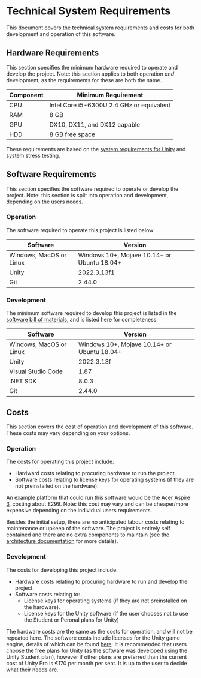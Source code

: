 # Technical System Requirements

This document covers the technical system requirements and costs for both development and operation of this software.

## Hardware Requirements

This section specifies the minimum hardware required to operate and develop the project. Note: this section applies to both operation *and* development, as the requirements for these are both the same.

| Component | Minimum Requirement |
| --- | --- |
| CPU | Intel Core i5-6300U 2.4 GHz or equivalent |
| RAM | 8 GB |
| GPU | DX10, DX11, and DX12 capable |
| HDD | 8 GB free space |

These requirements are based on the [system requirements for Unity](https://docs.unity3d.com/2022.3/Documentation/Manual/system-requirements.html) and system stress testing.

## Software Requirements

This section specifies the software required to operate or develop the project. Note: this section is split into operation and development, depending on the users needs.

### Operation

The software required to operate this project is listed below:

| Software | Version |
| --- | --- |
| Windows, MacOS or Linux | Windows 10+, Mojave 10.14+ or Ubuntu 18.04+ |
| Unity | 2022.3.13f1 |
| Git | 2.44.0 |

### Development

The minimum software required to develop this project is listed in the [software bill of materials](/docs/software_bom.xlsx), and is listed here for completeness:

| Software | Version |
| --- | --- |
| Windows, MacOS or Linux | Windows 10+, Mojave 10.14+ or Ubuntu 18.04+ |
| Unity | 2022.3.13f |
| Visual Studio Code | 1.87 |
| .NET SDK | 8.0.3 |
| Git | 2.44.0 |

## Costs

This section covers the cost of operation and development of this software. These costs may vary depending on your options.

### Operation

The costs for operating this project include:
- Hardward costs relating to procuring hardware to run the project.
- Software costs relating to license keys for operating systems (if they are not preinstalled on the hardware).

An example platform that could run this software would be the [Acer Aspire 3](https://www.currys.co.uk/products/acer-aspire-3-15.6-laptop-intel-core-i3-128-gb-ssd-silver-10226972.html), costing about £299. Note: this cost may vary and can be cheaper/more expensive depending on the individual users requirements.

Besides the initial setup, there are no anticipated labour costs relating to maintenance or upkeep of the software. The project is entirely self contained and there are no extra components to maintain (see the [architecture documentation](/docs/architecture/README.md) for more details).

### Development

The costs for developing this project include:
- Hardware costs relating to procuring hardware to run and develop the project.
- Software costs relating to:
    - License keys for operating systems (if they are not preinstalled on the hardware).
    - License keys for the Unity software (if the user chooses not to use the Student or Peronal plans for Unity)

The hardware costs are the same as the costs for operation, and will not be repeated here. The software costs include licenses for the Unity game engine, details of which can be found [here](https://unity.com/pricing). It is recommended that users choose the free plans for Unity (as the software was developed using the Unity Student plan), however if other plans are preferred than the current cost of Unity Pro is €170 per month per seat. It is up to the user to decide what their needs are.